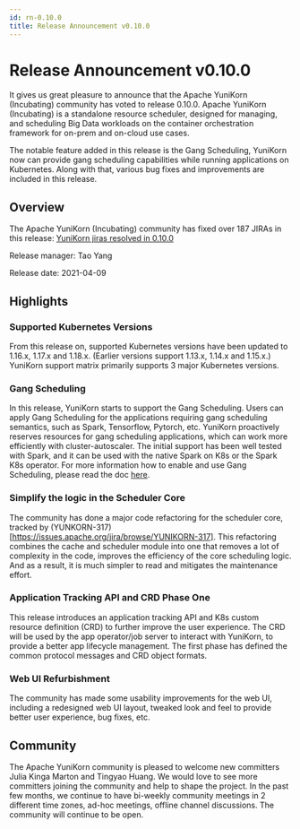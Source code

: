 ```yaml
---
id: rn-0.10.0
title: Release Announcement v0.10.0
---
```


<!--
Licensed to the Apache Software Foundation (ASF) under one
or more contributor license agreements.  See the NOTICE file
distributed with this work for additional information
regarding copyright ownership.  The ASF licenses this file
to you under the Apache License, Version 2.0 (the
"License"); you may not use this file except in compliance
with the License.  You may obtain a copy of the License at

  http://www.apache.org/licenses/LICENSE-2.0

Unless required by applicable law or agreed to in writing,
software distributed under the License is distributed on an
"AS IS" BASIS, WITHOUT WARRANTIES OR CONDITIONS OF ANY
KIND, either express or implied.  See the License for the
specific language governing permissions and limitations
under the License.
-->
# Release Announcement v0.10.0
It gives us great pleasure to announce that the Apache YuniKorn (Incubating) community has voted to release 0.10.0. Apache YuniKorn (Incubating) is a standalone resource scheduler, designed for managing, and scheduling Big Data workloads on the container orchestration framework for on-prem and on-cloud use cases. 

The notable feature added in this release is the Gang Scheduling, YuniKorn now can provide gang scheduling capabilities while running applications on Kubernetes. Along with that, various bug fixes and improvements are included in this release.

## Overview
The Apache YuniKorn (Incubating) community has fixed over 187 JIRAs in this release: [YuniKorn jiras resolved in 0.10.0](https://issues.apache.org/jira/projects/YUNIKORN/versions/12348351)

Release manager: Tao Yang

Release date: 2021-04-09

## Highlights

### Supported Kubernetes Versions
From this release on, supported Kubernetes versions have been updated to 1.16.x, 1.17.x and 1.18.x. (Earlier versions support 1.13.x, 1.14.x and 1.15.x.) YuniKorn support matrix primarily supports 3 major Kubernetes versions.

### Gang Scheduling
In this release, YuniKorn starts to support the Gang Scheduling. Users can apply Gang Scheduling for the applications requiring gang scheduling semantics, such as Spark, Tensorflow, Pytorch, etc. YuniKorn proactively reserves resources for gang scheduling applications, which can work more efficiently with cluster-autoscaler. The initial support has been well tested with Spark, and it can be used with the native Spark on K8s or the Spark K8s operator. For more information how to enable and use Gang Scheduling, please read the doc [here](/docs/user_guide/gang_scheduling).

### Simplify the logic in the Scheduler Core
The community has done a major code refactoring for the scheduler core, tracked by (YUNKORN-317)[https://issues.apache.org/jira/browse/YUNIKORN-317]. This refactoring combines the cache and scheduler module into one that removes a lot of complexity in the code, improves the efficiency of the core scheduling logic. And as a result, it is much simpler to read and mitigates the maintenance effort.

### Application Tracking API and CRD Phase One
This release introduces an application tracking API and K8s custom resource definition (CRD) to further improve the user experience. The CRD will be used by the app operator/job server to interact with YuniKorn, to provide a better app lifecycle management. The first phase has defined the common protocol messages and CRD object formats.

### Web UI Refurbishment
The community has made some usability improvements for the web UI, including a redesigned web UI layout, tweaked look and feel to provide better user experience, bug fixes, etc. 

## Community
The Apache YuniKorn community is pleased to welcome new committers Julia Kinga Marton and Tingyao Huang. We would love to see more committers joining the community and help to shape the project. In the past few months, we continue to have bi-weekly community meetings in 2 different time zones, ad-hoc meetings, offline channel discussions. The community will continue to be open.

